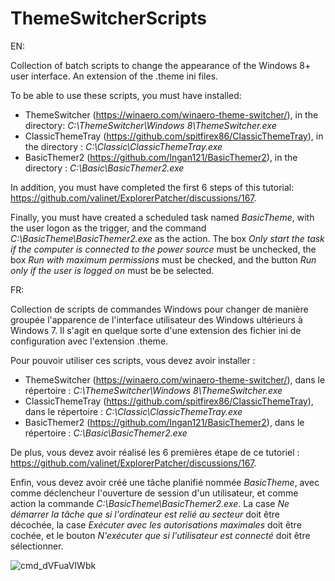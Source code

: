 # ThemeSwitcherScripts

EN:

Collection of batch scripts to change the appearance of the Windows 8+ user interface. An extension of the .theme ini files.

To be able to use these scripts, you must have installed:

- ThemeSwitcher (https://winaero.com/winaero-theme-switcher/), in the directory: _C:\ThemeSwitcher\Windows 8\ThemeSwitcher.exe_
- ClassicThemeTray (https://github.com/spitfirex86/ClassicThemeTray), in the directory : _C:\Classic\ClassicThemeTray.exe_
- BasicThemer2 (https://github.com/Ingan121/BasicThemer2), in the directory : _C:\Basic\BasicThemer2.exe_

In addition, you must have completed the first 6 steps of this tutorial: https://github.com/valinet/ExplorerPatcher/discussions/167.

Finally, you must have created a scheduled task named _BasicTheme_, with the user logon as the trigger, and the command _C:\BasicTheme\BasicThemer2.exe_ as the action. The box _Only start the task if the computer is connected to the power source_ must be unchecked, the box _Run with maximum permissions_ must be checked, and the button _Run only if the user is logged on_ must be be selected.

FR:

Collection de scripts de commandes Windows pour changer de manière groupée l'apparence de l'interface utilisateur des Windows ultérieurs à Windows 7. Il s'agit en quelque sorte d'une extension des fichier ini de configuration avec l'extension .theme.

Pour pouvoir utiliser ces scripts, vous devez avoir installer :

- ThemeSwitcher (https://winaero.com/winaero-theme-switcher/), dans le répertoire : _C:\ThemeSwitcher\Windows 8\ThemeSwitcher.exe_
- ClassicThemeTray (https://github.com/spitfirex86/ClassicThemeTray), dans le répertoire : _C:\Classic\ClassicThemeTray.exe_
- BasicThemer2 (https://github.com/Ingan121/BasicThemer2), dans le répertoire : _C:\Basic\BasicThemer2.exe_

De plus, vous devez avoir réalisé les 6 premières étape de ce tutoriel : https://github.com/valinet/ExplorerPatcher/discussions/167.

Enfin, vous devez avoir créé une tâche planifié nommée _BasicTheme_, avec comme déclencheur l'ouverture de session d'un utilisateur, et comme action la commande _C:\BasicTheme\BasicThemer2.exe_. La case _Ne démarrer la tâche que si l'ordinateur est relié au secteur_ doit être décochée, la case _Exécuter avec les autorisations maximales_ doit être cochée, et le bouton _N'exécuter que si l'utilisateur est connecté_ doit être sélectionner.

![cmd_dVFuaVIWbk](https://user-images.githubusercontent.com/100134023/177014021-419b31c8-3530-4850-bdc6-c7009c575cad.png)
